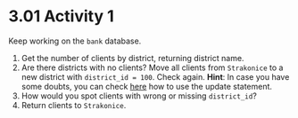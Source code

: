 # 3.01 Activity 1

Keep working on the `bank` database.

1. Get the number of clients by district, returning district name.
2. Are there districts with no clients? Move all clients from `Strakonice` to a new district with `district_id = 100`. Check again.
   **Hint**: In case you have some doubts, you can check [here](https://www.w3schools.com/sql/sql_update.asp) how to use the update statement.
3. How would you spot clients with wrong or missing `district_id`?
4. Return clients to `Strakonice`.
